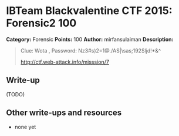 # IBTeam Blackvalentine CTF 2015: Forensic2 100

**Category:** Forensic
**Points:** 100
**Author:** mirfansulaiman
**Description:**

> Clue: Wota , Password: Nz3#s)2=1@./AS|\sas;192Sljd!*&^
>
> http://ctf.web-attack.info/misssion/7

## Write-up

(TODO)

## Other write-ups and resources

* none yet
